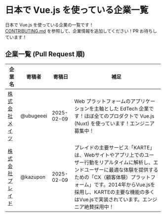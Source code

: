 # 日本で Vue.js を使っている企業一覧

日本で Vue.js を使っている企業の一覧です！\
[CONTRIBUTING.md](CONTRIBUTING.md) を参照して、企業情報を追加してください！PR お待ちしています！

## 企業一覧 (Pull Request 順)

| 企業名                                                         | 寄稿者    | 寄稿日     | 補足                                                                                                                                        |
| -------------------------------------------------------------- | --------- | ---------- | ------------------------------------------------------------------------------------------------------------------------------------------- |
| [株式会社メイツ](https://www.wantedly.com/companies/mates-edu) | @ubugeeei | 2025-02-09 | Web プラットフォームのアプリケーションを主軸とした EdTech 企業です！ほぼ全てのプロダクトで Vue.js (Nuxt) を使っています！エンジニア募集中！ |
| [株式会社プレイド](https://recruit.plaid.co.jp/) | @kazupon | 2025-02-09 | プレイドの主要サービス「KARTE」は、Webサイトやアプリ上でのユーザー行動をリアルタイムに解析し、エンドユーザーに最適な体験を提供するための「CX（顧客体験）プラットフォーム」です。2014年からVue.jsを採用し、KARTEの主要な機能の多くはVue.jsで実装されています。エンジニア絶賛採用中！ |
